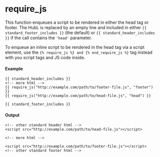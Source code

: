 # require_js
This function enqueues a script to be rendered in either the head tag or footer. The HubL is replaced by an empty line and included in either `{{ standard_footer_includes }}` (the default) or `{{ standard_header_includes }}` if the call contains the `'head'` parameter.

To enqueue an inline script to be rendered in the head tag via a script element, use the `{% require_js %} and {% end_require_js %}` tag instead with you script tags and JS code inside.

#### Example
```jinja2
{{ standard_header_includes }}
<!-- more html -->
{{ require_js("http://example.com/path/to/footer-file.js", "footer") }}
{{ require_js("http://example.com/path/to/head-file.js", "head") }}

{{ standard_footer_includes }}
```

#### Output
```jinja2
<!-- other standard header html -->
<script src="http://example.com/path/to/head-file.js"></script>

<!-- more html -->

<script src="http://example.com/path/to/footer-file.js"></script>
<!-- other standard footer html -->
```

